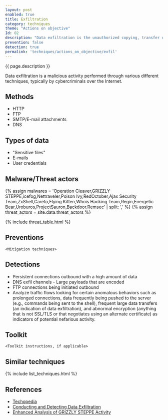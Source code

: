 ```yaml
---
layout: post
enabled: true
title: Exfiltration
category: techniques
theme: "Actions on objective"
Id: 02
description: "Data exfiltration is the unauthorized copying, transfer or retrieval of data from a computer or server."
prevention: false
detection: true
permalink: 'techniques/actions_on_objective/exfil'
---
```

{{ page.description }}

Data exfiltration is a malicious activity performed through various different techniques, typically by cybercriminals over the Internet.

## Methods

* HTTP
* FTP
* SMTP/E-mail attachments
* DNS

## Types of data

* "Sensitive files"
* E-mails
* User credentials

## Malware/Threat actors
{% assign malwares = 'Operation Cleaver,GRIZZLY STEPPE,icefog,Nettraveler,Poison Ivy,RedOctober,Ajax Security Team,ZxShell,Careto,Flying Kitten,Whois Hacking Team,Regin,Energetic Bear,Uroburos,ProjectSauron,Backdoor.Remsec' | split: ',' %}
{% assign threat_actors = site.data.threat_actors %}

{% include threat_table.html %}

## Preventions

`<Mitigation techniques>`

## Detections

* Persistent connections outbound with a high amount of data
* DNS exfil channels - Large payloads that are encoded
* FTP connections being initiated outbound
* Analyze traffic flows looking for certain anomalous behaviors such as prolonged connections, data frequently being pushed to the server (e.g., commands being sent to the shell), frequent large data transfers (an indication of data exfiltration), and abnormal encryption (anything that is not SSL/TLS or that negotiates using an alternate certificate) as indicators of potential nefarious activity.

## Toolkit

`<Toolkit instructions, if applicable>`

## Similar techniques

{% include list_techniques.html %}


## References

* [Techopedia](https://www.techopedia.com/definition/14682/data-exfiltration)
* [Conducting and Detecting Data Exfiltration](https://www.mindpointgroup.com/blog/operations/conducting-and-detecting-data-exfiltration/)
* [Enhanced Analysis of GRIZZLY STEPPE Activity](https://github.com/CyberMonitor/APT_CyberCriminal_Campagin_Collections/blob/master/2017/2017.02.10.Enhanced_Analysis_of_GRIZZLY_STEPPE/AR-17-20045_Enhanced_Analysis_of_GRIZZLY_STEPPE_Activity.pdf)
